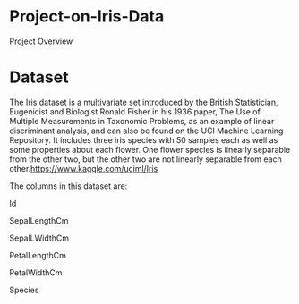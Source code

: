 # Project-on-Iris-Data
Project Overview
# Dataset
The Iris dataset is a multivariate set introduced by the British Statistician, Eugenicist and Biologist Ronald Fisher in his 1936 paper, The Use of Multiple Measurements
in Taxonomic Problems, as an example of linear discriminant analysis, and can also be found on the UCI Machine Learning Repository.
It includes three iris species with 50 samples each as well as some properties about each flower. One flower species is linearly separable from the other two, but the
other two are not linearly separable from each other.https://www.kaggle.com/uciml/Iris

The columns in this dataset are:

Id

SepalLengthCm

SepalLWidthCm

PetalLengthCm

PetalWidthCm

Species
